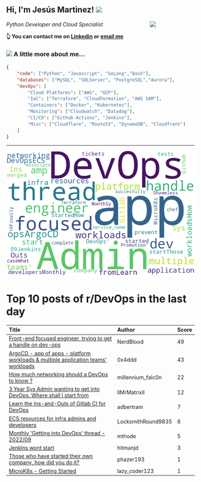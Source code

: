 <!--
**jmartinezl/jmartinezl** is a ✨ _special_ ✨ repository because its `README.md` (this file) appears on your GitHub profile.

Here are some ideas to get you started:

- 🔭 I’m currently working on ...
- 🌱 I’m currently learning ...
- 👯 I’m looking to collaborate on ...
- 🤔 I’m looking for help with ...
- 💬 Ask me about ...
- 📫 How to reach me: ...
- 😄 Pronouns: ...
- ⚡ Fun fact: ...
-->

<h2>Hi, I'm Jesús Martinez! <img src="https://media.giphy.com/media/WUlplcMpOCEmTGBtBW/giphy.gif" width="30"> </h2>
<img align='right' src="https://media.giphy.com/media/NytMLKyiaIh6VH9SPm/giphy.gif" width="120">
<p><em>Python Developer and Cloud Specialist
</em></p>

**👆 You can contact me on [Linkedin](https://www.linkedin.com/in/jes%C3%BAs-martinez-2b7b10104/) or [email me](mailto:jesus.mtz.lorenzo@gmail.com)**

### <img src="https://media.giphy.com/media/VgCDAzcKvsR6OM0uWg/giphy.gif" width="50"> A little more about me...  

```json
{
    "code": ["Python", "Javascript", "GoLang","Bash"],
    "databases": ["MySQL", "SQLServer", "PostgreSQL","Aurora"],
    "devOps": [
        "Cloud Platforms": ["AWS", "GCP"],
        "IaC": ["Terraform", "CloudFormation", "AWS SAM"],
        "Containers": ["Docker", "Kubernetes"],
        "Monitoring": ["Cloudwatch", "Datadog"],
        "CI/CD": ["Github Actions", "Jenkins"],
        "Misc": ["Cloudflare", "Route53", "DynamoDB", "Cloudfront"]
    ]
}
```
---

![Wordcloud](./cloud.png)

# Top 10 posts of r/DevOps in the last day

| Title | Author | Score |
|:---|:---|:---|
| [Front-end focused engineer, trying to get a handle on dev-ops](https://www.reddit.com/r/devops/comments/xttn2k/frontend_focused_engineer_trying_to_get_a_handle/) | NerdBlood | 49 |
| [ArgoCD - app of apps - platform workloads &amp; multiple application teams' workloads](https://www.reddit.com/r/devops/comments/xu2s8r/argocd_app_of_apps_platform_workloads_multiple/) | 0x4ddd | 43 |
| [How much networking should a DevOps to know ?](https://www.reddit.com/r/devops/comments/xu0dws/how_much_networking_should_a_devops_to_know/) | millennium_falc0n | 22 |
| [3 Year Sys Admin wanting to get into DevOps. Where shall I start from](https://www.reddit.com/r/devops/comments/xudore/3_year_sys_admin_wanting_to_get_into_devops_where/) | llMrMatrixll | 12 |
| [Learn the Ins-and-Outs of Gitlab CI for DevOps](https://www.reddit.com/r/devops/comments/xubl17/learn_the_insandouts_of_gitlab_ci_for_devops/) | adbertram | 7 |
| [ECS resources for infra admins and developers](https://www.reddit.com/r/devops/comments/xtqfdy/ecs_resources_for_infra_admins_and_developers/) | LocksmithRound9835 | 6 |
| [Monthly 'Getting into DevOps' thread - 2022/09](https://www.reddit.com/r/devops/comments/xu9n66/monthly_getting_into_devops_thread_202209/) | mthode | 5 |
| [Jenkins wont start](https://www.reddit.com/r/devops/comments/xug5g1/jenkins_wont_start/) | hitmanjd | 3 |
| [Those who have started their own company, how did you do it?](https://www.reddit.com/r/devops/comments/xugj0g/those_who_have_started_their_own_company_how_did/) | phazer193 | 1 |
| [MicroK8s - Getting Started](https://www.reddit.com/r/devops/comments/xuem2s/microk8s_getting_started/) | lazy_coder123 | 1 |
